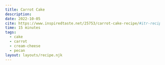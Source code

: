 ```yaml
---
title: Carrot Cake
description: 
date: 2022-10-05
cite: https://www.inspiredtaste.net/25753/carrot-cake-recipe/#itr-recipe-25753
time: 15 minutes
tags:
  - cake
  - carrot
  - cream-cheese
  - pecan
layout: layouts/recipe.njk
---
```

